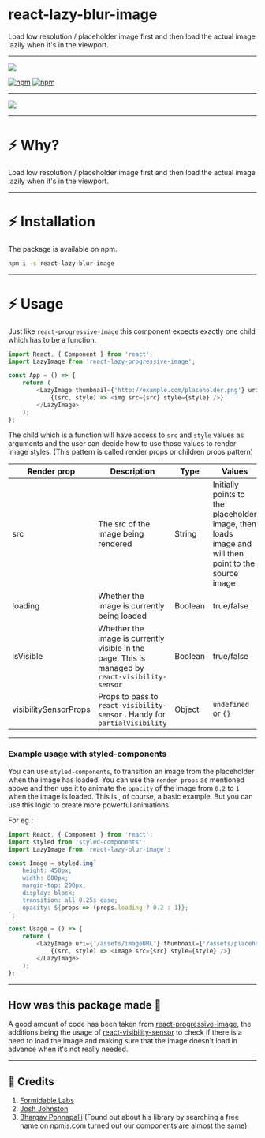 # react-lazy-blur-image

Load low resolution / placeholder image first and then load the actual image lazily when it's in the viewport.

<hr/>

[![](https://nodei.co/npm/react-lazy-blur-image.png?compact=true)](https://nodei.co/npm/react-lazy-progressive-image/)

[![npm](https://img.shields.io/npm/dm/react-blur-image.svg?style=for-the-badge)](https://www.npmjs.com/package/react-lazy-blur-image)
[![npm](https://img.shields.io/npm/l/react-blur-image.svg?style=for-the-badge)](https://www.npmjs.com/package/react-lazy-blur-image)

</p>
<hr/>

<img src="https://github.com/imbhargav5/react-lazy-progressive-image/blob/master/.github/screenshare.gif?raw=true"/>

<hr/>

# :zap: Why?

Load low resolution / placeholder image first and then load the actual image lazily when it's in the viewport.

<hr/>

# :zap: Installation

The package is available on npm.

```bash
npm i -s react-lazy-blur-image
```

<hr/>

# :zap: Usage

Just like `react-progressive-image` this component expects exactly one child which has to be a function.

```javascript
import React, { Component } from 'react';
import LazyImage from 'react-lazy-progressive-image';

const App = () => {
	return (
		<LazyImage thumbnail={'http://example.com/placeholder.png'} uri={'http://example.com/src.png'}>
			{(src, style) => <img src={src} style={style} />}
		</LazyImage>
	);
};
```

The child which is a function will have access to `src` and `style` values as arguments and the user can decide how to use those values to render image styles. (This pattern is called render props or children props pattern)

| Render prop           | Description                                                                                      | Type    | Values                                                                                              |
| --------------------- | ------------------------------------------------------------------------------------------------ | ------- | --------------------------------------------------------------------------------------------------- |
| src                   | The src of the image being rendered                                                              | String  | Initially points to the placeholder image, then loads image and will then point to the source image |
| loading               | Whether the image is currently being loaded                                                      | Boolean | true/false                                                                                          |
| isVisible             | Whether the image is currently visible in the page. This is managed by `react-visibility-sensor` | Boolean | true/false                                                                                          |
| visibilitySensorProps | Props to pass to `react-visibility-sensor` . Handy for `partialVisibility`                       | Object  | `undefined` or `{}`                                                                                 |

<hr/>

### Example usage with styled-components

You can use `styled-components`, to transition an image from the placeholder when the image has loaded.
You can use the `render props` as mentioned above and then use it to animate the `opacity` of the image from `0.2` to `1` when the image is loaded. This is , of course, a basic example. But you can use this logic to create more powerful animations.

For eg :

```javascript
import React, { Component } from 'react';
import styled from 'styled-components';
import LazyImage from 'react-lazy-blur-image';

const Image = styled.img`
	height: 450px;
	width: 800px;
	margin-top: 200px;
	display: block;
	transition: all 0.25s ease;
	opacity: ${props => (props.loading ? 0.2 : 1)};
`;

const Usage = () => {
	return (
		<LazyImage uri={'/assets/imageURL'} thumbnail={'/assets/placeholderURL'}>
			{(src, style) => <Image src={src} style={style} />}
		</LazyImage>
	);
};
```

<hr/>

## How was this package made 🔧

A good amount of code has been taken from <a href="https://github.com/FormidableLabs/react-progressive-image">react-progressive-image</a>, the additions being the usage of <a href="https://github.com/joshwnj/react-visibility-sensor">react-visibility-sensor</a> to check if there is a need to load the image and making sure that the image doesn't load in advance when it's not really needed.

<hr/>

## 🙏 Credits

1. <a href="https://github.com/FormidableLabs"> Formidable Labs </a>
2. <a href="https://github.com/joshwnj"> Josh Johnston </a>
3. <a href="https://github.com/imbhargav5">Bhargav Ponnapalli</a> (Found out about his library by searching a free name on npmjs.com turned out our components are almost the same)
